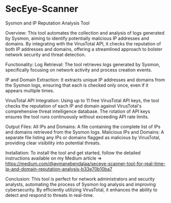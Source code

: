 # SecEye-Scanner
Sysmon and IP Reputation Analysis Tool

Overview:
This tool automates the collection and analysis of logs generated by Sysmon, aiming to identify potentially malicious IP addresses and domains. By integrating with the VirusTotal API, it checks the reputation of both IP addresses and domains, offering a streamlined approach to bolster network security and threat detection.

Functionality:
Log Retrieval: The tool retrieves logs generated by Sysmon, specifically focusing on network activity and process creation events.

IP and Domain Extraction: It extracts unique IP addresses and domains from the Sysmon logs, ensuring that each is checked only once, even if it appears multiple times.

VirusTotal API Integration: Using up to 11 free VirusTotal API keys, the tool checks the reputation of each IP and domain against VirusTotal's comprehensive threat intelligence database. The rotation of API keys ensures the tool runs continuously without exceeding API rate limits.

Output Files:
All IPs and Domains: A file containing the complete list of IPs and domains retrieved from the Sysmon logs.
Malicious IPs and Domains: A separate file listing any IPs or domains flagged as malicious by VirusTotal, providing clear visibility into potential threats.

Installation:
To install the tool and get started, follow the detailed instructions available on my Medium article =>  https://medium.com/@aymanebendalaa/seceye-scanner-tool-for-real-time-ip-and-domain-reputation-analysis-b33e70b10ba7

Conclusion:
This tool is perfect for network administrators and security analysts, automating the process of Sysmon log analysis and improving cybersecurity. By efficiently utilizing VirusTotal, it enhances the ability to detect and respond to threats in real-time.

